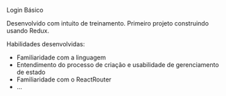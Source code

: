 Login Básico

Desenvolvido com intuito de treinamento. Primeiro projeto construindo usando Redux.

Habilidades desenvolvidas:
- Familiaridade com a linguagem
- Entendimento do processo de criação e usabilidade de gerenciamento de estado
- Familiaridade com o ReactRouter
- ...

